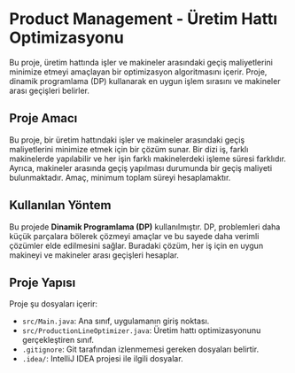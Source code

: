 # Product Management - Üretim Hattı Optimizasyonu

Bu proje, üretim hattında işler ve makineler arasındaki geçiş maliyetlerini minimize etmeyi amaçlayan bir optimizasyon algoritmasını içerir. Proje, dinamik programlama (DP) kullanarak en uygun işlem sırasını ve makineler arası geçişleri belirler.

## Proje Amacı

Bu proje, bir üretim hattındaki işler ve makineler arasındaki geçiş maliyetlerini minimize etmek için bir çözüm sunar. Bir dizi iş, farklı makinelerde yapılabilir ve her işin farklı makinelerdeki işleme süresi farklıdır. Ayrıca, makineler arasında geçiş yapılması durumunda bir geçiş maliyeti bulunmaktadır. Amaç, minimum toplam süreyi hesaplamaktır.

## Kullanılan Yöntem

Bu projede **Dinamik Programlama (DP)** kullanılmıştır. DP, problemleri daha küçük parçalara bölerek çözmeyi amaçlar ve bu sayede daha verimli çözümler elde edilmesini sağlar. Buradaki çözüm, her iş için en uygun makineyi ve makineler arası geçişleri hesaplar.

## Proje Yapısı

Proje şu dosyaları içerir:

- `src/Main.java`: Ana sınıf, uygulamanın giriş noktası.
- `src/ProductionLineOptimizer.java`: Üretim hattı optimizasyonunu gerçekleştiren sınıf.
- `.gitignore`: Git tarafından izlenmemesi gereken dosyaları belirtir.
- `.idea/`: IntelliJ IDEA projesi ile ilgili dosyalar.

